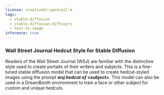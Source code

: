 ```yaml
---
license: creativeml-openrail-m
tags:
  - stable-diffusion
  - stable-diffusion-diffusers
  - text-to-image
inference: true
---
```

### Wall Street Journal Hedcut Style for Stable Diffusion
Readers of the Wall Street Journal (WSJ) are familiar with the distinctive style used to create portaits of their writers and subjects. This is a fine-tuned stable
diffusion model that can be used to create hedcut-styled images using the prompt **_wsj hedcut of \<subject\>_**. This model can also be used in a DreamBooth environment
to train a face or other subject for custom and unique hedcuts.
